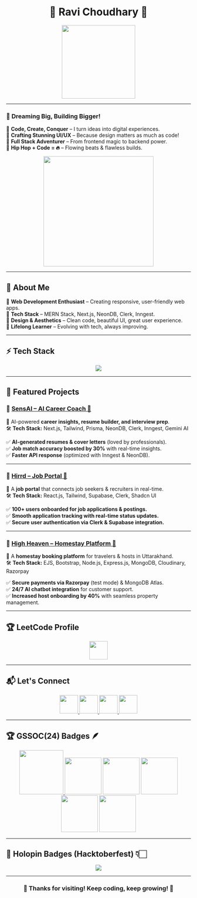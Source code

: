 <h1 align="center">🚀 Ravi Choudhary 🚀</h1>

<p align="center">
  <img src="https://media.giphy.com/media/xTiIzJSKB4l7xTouE8/giphy.gif" width="200px">
</p>

---

### 🎯 **Dreaming Big, Building Bigger!**  
🔹 **Code, Create, Conquer** – I turn ideas into digital experiences.  
🔹 **Crafting Stunning UI/UX** – Because design matters as much as code!  
🔹 **Full Stack Adventurer** – From frontend magic to backend power.  
🔹 **Hip Hop + Code = 🔥** – Flowing beats & flawless builds.  

<p align="center">
  <img src="https://media.giphy.com/media/QTfX9Ejfra3ZmNxh6B/giphy.gif" width="300px">
</p>

---

## 🌟 About Me  
🔹 **Web Development Enthusiast** – Creating responsive, user-friendly web apps.  
🔹 **Tech Stack** – MERN Stack, Next.js, NeonDB, Clerk, Inngest.  
🔹 **Design & Aesthetics** – Clean code, beautiful UI, great user experience.  
🔹 **Lifelong Learner** – Evolving with tech, always improving.  

---

## ⚡ Tech Stack  

<p align="center">
  <img src="https://skillicons.dev/icons?i=html,css,js,react,nextjs,nodejs,express,mongodb,postgres,git,github,vscode,figma,postman" />
</p>

---

## 🚀 Featured Projects  

### 🔹 [SensAI – AI Career Coach 🤖](https://sens-ai-weld.vercel.app/)  
📌 AI-powered **career insights, resume builder, and interview prep**.  
🛠 **Tech Stack:** Next.js, Tailwind, Prisma, NeonDB, Clerk, Inngest, Gemini AI  

✅ **AI-generated resumes & cover letters** (loved by professionals).  
✅ **Job match accuracy boosted by 30%** with real-time insights.  
✅ **Faster API response** (optimized with Inngest & NeonDB).  

---

### 🔹 [Hirrd – Job Portal 💼](https://hirrd-ruby.vercel.app/)  
📌 A **job portal** that connects job seekers & recruiters in real-time.  
🛠 **Tech Stack:** React.js, Tailwind, Supabase, Clerk, Shadcn UI  

✅ **100+ users onboarded for job applications & postings.**  
✅ **Smooth application tracking with real-time status updates.**  
✅ **Secure user authentication via Clerk & Supabase integration.**  

---

### 🔹 [High Heaven – Homestay Platform 🏡](https://high-heaven-app.onrender.com/listings)  
📌 A **homestay booking platform** for travelers & hosts in Uttarakhand.  
🛠 **Tech Stack:** EJS, Bootstrap, Node.js, Express.js, MongoDB, Cloudinary, Razorpay  

✅ **Secure payments via Razorpay** (test mode) & MongoDB Atlas.  
✅ **24/7 AI chatbot integration** for customer support.  
✅ **Increased host onboarding by 40%** with seamless property management.  

---

## 🏆 LeetCode Profile  

<p align="center">
  <a href="https://leetcode.com/Ravi_0616/">
    <img src="https://upload.wikimedia.org/wikipedia/commons/1/19/LeetCode_logo_black.png" height="50"/>
  </a>
</p>

---

## 📬 Let's Connect  

<p align="center">
  <a href="https://www.linkedin.com/in/ravi-choudhary-b5a4b4306/">
    <img src="https://skillicons.dev/icons?i=linkedin" height="50" />
  </a>
  <a href="https://x.com/Ravi__007__">
    <img src="https://skillicons.dev/icons?i=twitter" height="50" />
  </a>
  <a href="https://www.instagram.com/ravi__choudhary____">
    <img src="https://skillicons.dev/icons?i=instagram" height="50" />
  </a>
  <a href="mailto:ravichoudhary.sre8433@gmail.com">
    <img src="https://skillicons.dev/icons?i=gmail" height="50" />
  </a>
</p>

---

## 🏆 GSSOC(24) Badges 🪶  

<p align="center">
  <a href="https://gssoc.girlscript.tech/leaderboard">
    <img src="https://raw.githubusercontent.com/GSSoC24/Postman-Challenge/main/docs/assets/Postman%20White.png" width="120px" />
  </a>
  <img src="https://raw.githubusercontent.com/GSSoC24/Postman-Challenge/main/docs/assets/1.png" width="100px" />
  <img src="https://raw.githubusercontent.com/GSSoC24/Postman-Challenge/main/docs/assets/2.png" width="100px" />
  <img src="https://raw.githubusercontent.com/GSSoC24/Postman-Challenge/main/docs/assets/3.png" width="100px" />
  <img src="https://raw.githubusercontent.com/GSSoC24/Postman-Challenge/main/docs/assets/4.png" width="100px" />
  <img src="https://raw.githubusercontent.com/GSSoC24/Postman-Challenge/main/docs/assets/5.png" width="100px" />
</p>

---

## 🌟 Holopin Badges (Hacktoberfest) 👇🏻  

<p align="center">
  <a href="https://holopin.io/@ravi1606">
    <img src="https://holopin.me/ravi1606" />
  </a>
</p>

---

<h3 align="center">🚀 Thanks for visiting! Keep coding, keep growing! 🚀</h3>
